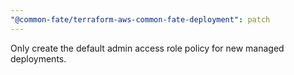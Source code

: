 ```yaml
---
"@common-fate/terraform-aws-common-fate-deployment": patch
---
```


Only create the default admin access role policy for new managed deployments.
